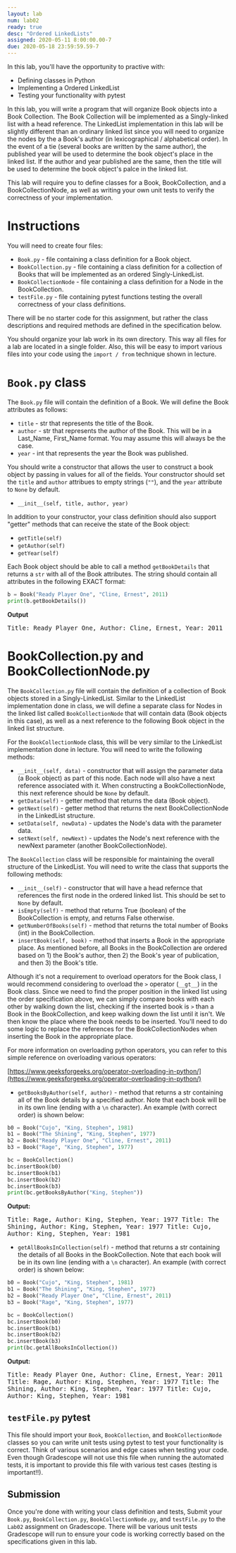 ```yaml
---
layout: lab
num: lab02
ready: true
desc: "Ordered LinkedLists"
assigned: 2020-05-11 8:00:00.00-7
due: 2020-05-18 23:59:59.59-7
---
```


In this lab, you'll have the opportunity to practive with:

* Defining classes in Python
* Implementing a Ordered LinkedList
* Testing your functionality with pytest

In this lab, you will write a program that will organize Book objects into a Book Collection. The Book Collection will be implemented as a Singly-linked list with a head reference. The LinkedList implementation in this lab will be slightly different than an ordinary linked list since you will need to organize the nodes by the a Book's author (in lexicographical / alphabetical order). In the event of a tie (several books are written by the same author), the published year will be used to determine the book object's place in the linked list. If the author and year published are the same, then the title will be used to determine the book object's palce in the linked list.

This lab will require you to define classes for a Book, BookCollection, and a BookCollectionNode, as well as writing your own unit tests to verify the correctness of your implementation.

# Instructions

You will need to create four files:
* `Book.py` - file containing a class definition for a Book object.
* `BookCollection.py` - file containing a class definition for a collection of Books that will be implemented as an ordered Singly-LinkedList.
* `BookCollectionNode` - file containing a class definition for a Node in the BookCollection.
* `testFile.py` - file containing pytest functions testing the overall correctness of your class definitions.

There will be no starter code for this assignment, but rather the class descriptions and required methods are defined in the specification below.

You should organize your lab work in its own directory. This way all files for a lab are located in a single folder. Also, this will be easy to import various files into your code using the `import / from` technique shown in lecture.

# `Book.py` class

The `Book.py` file will contain the definition of a Book. We will define the Book attributes as follows:

* `title` - str that represents the title of the Book.
* `author` - str that represents the author of the Book. This will be in a Last_Name, First_Name format. You may assume this will always be the case.
* `year` - int that represents the year the Book was published.

You should write a constructor that allows the user to construct a book object by passing in values for all of the fields. Your constructor should set the `title` and `author` attribues to empty strings (`""`), and the `year` attribute to `None` by default.

* `__init__(self, title, author, year)`

In addition to your constructor, your class definition should also support "getter" methods that can receive the state of the Book object:

* `getTitle(self)`
* `getAuthor(self)`
* `getYear(self)`

Each Book object should be able to call a method `getBookDetails` that returns a `str` with all of the Book attributes. The string should contain all attributes in the following EXACT format:

```python
b = Book("Ready Player One", "Cline, Ernest", 2011)
print(b.getBookDetails())
```

<b>Output</b>

<tt>
Title: Ready Player One, Author: Cline, Ernest, Year: 2011
</tt>

# BookCollection.py and BookCollectionNode.py

The `BookCollection.py` file will contain the definition of a collection of Book objects stored in a Singly-LinkedList. Similar to the LinkedList implementation done in class, we will define a separate class for Nodes in the linked list called `BookCollectionNode` that will contain data (Book objects in this case), as well as a next reference to the following Book object in the linked list structure.

For the `BookCollectionNode` class, this will be very similar to the LinkedList implementation done in lecture. You will need to write the following methods:

* `__init__(self, data)` - constructor that will assign the parameter data (a Book object) as part of this node. Each node will also have a next reference associated with it. When constructing a BookCollectionNode, this next reference should be `None` by default.
* `getData(self)` - getter method that returns the data (Book object).
* `getNext(self)` - getter method that returns the next BookCollectionNode in the LinkedList structure. 
* `setData(self, newData)` - updates the Node's data with the parameter data.
* `setNext(self, newNext)` - updates the Node's next reference with the newNext parameter (another BookCollectionNode).

The `BookCollection` class will be responsible for maintaining the overall structure of the LinkedList. You will need to write the class that supports the following methods:

* `__init__(self)` - constructor that will have a head refernce that references the first node in the ordered linked list. This should be set to `None` by default.
* `isEmpty(self)` - method that returns True (boolean) of the BookCollection is empty, and returns False otherwise.
* `getNumberOfBooks(self)` - method that returns the total number of Books (int) in the BookCollection.
* `insertBook(self, book)` - method that inserts a Book in the appropriate place. As mentioned before, all Books in the BookCollection are ordered based on 1) the Book's author, then 2) the Book's year of publication, and then 3) the Book's title.

Although it's not a requirement to overload operators for the Book class, I would recommend considering to overload the `>` operator (`__gt__`) in the Book class. Since we need to find the proper position in the linked list using the order specification above, we can simply compare books with each other by walking down the list, checking if the inserted book is `>` than a Book in the BookCollection, and keep walking down the list until it isn't. We then know the place where the book needs to be inserted. You'll need to do some logic to replace the references for the BookCollectionNodes when inserting the Book in the appropriate place.

For more information on overloading python operators, you can refer to this simple reference on overloading various operators:

[https://www.geeksforgeeks.org/operator-overloading-in-python/](https://www.geeksforgeeks.org/operator-overloading-in-python/)

* `getBooksByAuthor(self, author)` - method that returns a str containing all of the Book details by a specified author. Note that each book will be in its own line (ending with a `\n` character). An example (with correct order) is shown below:

```python
b0 = Book("Cujo", "King, Stephen", 1981)
b1 = Book("The Shining", "King, Stephen", 1977)
b2 = Book("Ready Player One", "Cline, Ernest", 2011)
b3 = Book("Rage", "King, Stephen", 1977)

bc = BookCollection()
bc.insertBook(b0)
bc.insertBook(b1)
bc.insertBook(b2)
bc.insertBook(b3)
print(bc.getBooksByAuthor("King, Stephen"))
```

<b> Output: </b>

<tt>
Title: Rage, Author: King, Stephen, Year: 1977
Title: The Shining, Author: King, Stephen, Year: 1977
Title: Cujo, Author: King, Stephen, Year: 1981

</tt>

* `getAllBooksInCollection(self)` - method that returns a str containing the details of all Books in the BookCollection. Note that each book will be in its own line (ending with a `\n` character). An example (with correct order) is shown below:

```python
b0 = Book("Cujo", "King, Stephen", 1981)
b1 = Book("The Shining", "King, Stephen", 1977)
b2 = Book("Ready Player One", "Cline, Ernest", 2011)
b3 = Book("Rage", "King, Stephen", 1977)

bc = BookCollection()
bc.insertBook(b0)
bc.insertBook(b1)
bc.insertBook(b2)
bc.insertBook(b3)
print(bc.getAllBooksInCollection())
```

<b> Output: </b>

<tt>
Title: Ready Player One, Author: Cline, Ernest, Year: 2011
Title: Rage, Author: King, Stephen, Year: 1977
Title: The Shining, Author: King, Stephen, Year: 1977
Title: Cujo, Author: King, Stephen, Year: 1981

</tt>

## `testFile.py` pytest

This file should import your `Book`, `BookCollection`, and `BookCollectionNode` classes so you can write unit tests using pytest to test your functionality is correct. Think of various scenarios and edge cases when testing your code. Even though Gradescope will not use this file when running the automated tests, it is important to provide this file with various test cases (testing is important!!).

## Submission

Once you're done with writing your class definition and tests, Submit your `Book.py`, `BookCollection.py`, `BookCollectionNode.py`, and `testFile.py` to the `Lab02` assignment on Gradescope. There will be various unit tests Gradescope will run to ensure your code is working correctly based on the specifications given in this lab.

